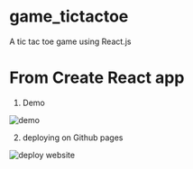 # game_tictactoe

A tic tac toe game using React.js

# From Create React app

1. Demo

![demo](Demo.gif)

2. deploying on Github pages

![deploy website](https://snubia.github.io/game_tictactoe/)
